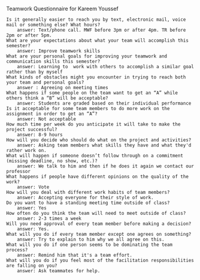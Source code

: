 
Teamwork Questionnaire for Kareem Youssef

    Is it generally easier to reach you by text, electronic mail, voice mail or something else? What hours?
        answer: Text/phone call. MWF before 3pm or after 4pm. TR before 2pm or after 5pm.
    What are your expectations about what your team will accomplish this semester?
        answer: Improve teamwork skills
    What are your personal goals for improving your teamwork and communication skills this semester?
        answer: Learning to  work with others to accomplish a similar goal rather than by myself
    What kinds of obstacles might you encounter in trying to reach both your team and personal goals?
        answer : Agreeing on meeting times
    What happens if some people on the team want to get an “A” while others think a “B” will be acceptable?
        answer: Students are graded based on their individual performance
    Is it acceptable for some team members to do more work on the assignment in order to get an “A”?
        answer: Not acceptable
    How much time per week do you anticipate it will take to make the project successful?
        answer: 8-9 hours
    How will you decide who should do what on the project and activities?
        answer: Asking team members what skills they have and what they'd rather work on.
    What will happen if someone doesn’t follow through on a commitment (missing deadline, no show, etc.)?
        answer: We talk to him and then if he does it again we contact our professor
    What happens if people have different opinions on the quality of the work?
        answer: Vote
    How will you deal with different work habits of team members?
        answer: Accepting everyone for their style of work. 
    Do you want to have a standing meeting time outside of class?
        answer: Yes
    How often do you think the team will need to meet outside of class?
        answer: 2-3 times a week
    Will you need approval of every team member before making a decision?
        answer: Yes.
    What will you do if every team member except one agrees on something?
        answer: Try to explain to him why we all agree on this.
    What will you do if one person seems to be dominating the team process?
        answer: Remind him that it's a team effort.
    What will you do if you feel most of the facilitation responsibilities are falling on you?
        answer: Ask teammates for help. 

